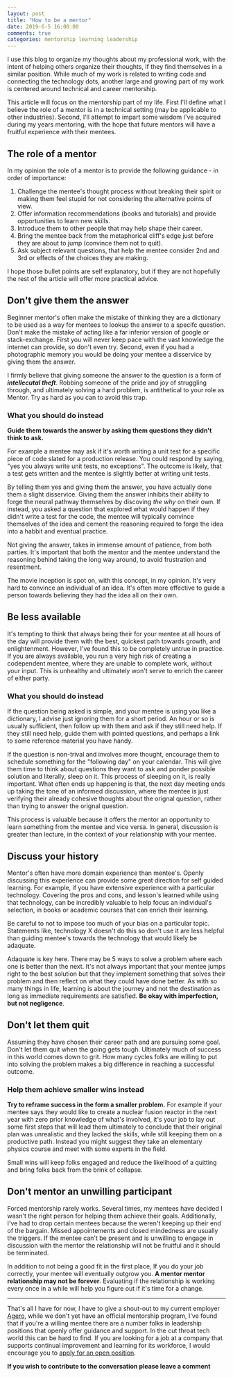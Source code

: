 ```yaml
---
layout: post
title: "How to be a mentor"
date: 2019-6-5 16:00:00
comments: true
categories: mentorship learning leadership
---
```


I use this blog to organize my thoughts about my professional work, with the intent of helping others organize their thoughts, if they find themselves in a similar position.  While much of my work is related to writing code and connecting the technology dots, another large and growing part of my work is centered around technical and career mentorship.  

This article will focus on the mentorship part of my life.  First I'll define what I believe the role of a mentor is in a technical setting (may be applicable to other industries). Second, I'll attempt to impart some wisdom I've acquired during my years mentoring, with the hope that future mentors will have a fruitful experience with their mentees.

## The role of a mentor

In my opinion the role of a mentor is to provide the following guidance - in order of importance:

1. Challenge the mentee's thought process without breaking their spirit or making them feel stupid for not considering the alternative points of view.
2. Offer information recommendations (books and tutorials) and provide opportunities to learn new skills.
3. Introduce them to other people that may help shape their career.
3. Bring the mentee back from the metaphorical cliff's edge just before they are about to jump (convince them not to quit).
4. Ask subject relevant questions, that help the mentee consider 2nd and 3rd or effects of the choices they are making.

I hope those bullet points are self explanatory, but if they are not hopefully the rest of the article will offer more practical advice.

## Don't give them the answer

Beginner mentor's often make the mistake of thinking they are a dictionary to be used as a way for mentees to lookup the answer to a specifc question.  Don't make the mistake of acting like a far inferior version of google or stack-exchange.  First you will never keep pace with the vast knowledge the internet can provide, so don't even try.  Second, even if you had a photographic memory you would be doing your mentee a disservice by giving them the answer.

I firmly believe that giving someone the answer to the question is a form of __*intellecutal theft*__.  Robbing someone of the pride and joy of struggling through, and ultimately solving a hard problem, is antithetical to your role as Mentor.  Try as hard as you can to avoid this trap.


### What you should do instead

**Guide them towards the answer by asking them questions they didn't think to ask.**

For example a mentee may ask if it's worth writing a unit test for a specific piece of code slated for a production release.  You could respond by saying, "yes you always write unit tests, no exceptions".  The outcome is likely, that a test gets written and the mentee is slightly better at writing unit tests.  

By telling them yes and giving them the answer, you have actually done them a slight disservice.  Giving them the answer inhibits their ability to forge the neural pathway themselves by discoving *the why* on their own. If instead, you asked a question that explored what would happen if they didn't write a test for the code, the mentee will typically convince themselves of the idea and cement the reasoning required to forge the idea into a habbit and eventual practice.

Not giving the answer, takes in immense amount of patience, from both parties. It's important that both the mentor and the mentee understand the reasoning behind taking the long way around, to avoid frustration and resentment.

The movie inception is spot on, with this concept, in my opinion.  It's very hard to convince an individual of an idea.  It's often more effective to guide a person towards believing they had the idea all on their own.

## Be less available

It's tempting to think that always being their for your mentee at all hours of the day will provide them with the best, quickest path towards growth, and enlightenment.  However, I've found this to be completely untrue in practice.  If you are always available, you run a very high risk of creating a codependent mentee, where they are unable to complete work, without your input.  This is unhealthy and ultimately won't serve to enrich the career of either party. 

### What you should do instead

If the question being asked is simple, and your mentee is using you like a dictionary, I advise just ignoring them for a short period. An hour or so is usually sufficient, then follow up with them and ask if they still need help.  If they still need help, guide them with pointed questions, and perhaps a link to some reference material you have handy. 

If the question is non-trival and involves more thought, encourage them to schedule something for the "following day" on your calendar. This will give them time to think about questions they want to ask and ponder possible solution and literally, sleep on it. This process of sleeping on it, is really important.  What often ends up happening is that, the next day meeting ends up taking the tone of an informed discussion, where the mentee is just verifying their already cohesive thoughts about the orignal question, rather than trying to answer the orignal question.

This process is valuable because it offers the mentor an opportunity to learn something from the mentee and vice versa.  In general, discussion is greater than lecture, in the context of your relationship with your mentee.


## Discuss your history

Mentor's often have more domain experience than mentee's.  Openly discussing this experience can provide some great direction for self guided learning. For example, if you have extensive experience with a particular technology.  Covering the pros and cons, and lesson's learned while using that technology, can be incredibly valuable to help focus an individual's selection, in books or academic courses that can enrich their learning. 

Be careful to not to impose too much of your bias on a particular topic.  Statements like, technology X doesn't do this so don't use it are less helpful than guiding mentee's towards the technology that would likely be adaquate. 

Adaquate is key here.  There may be 5 ways to solve a problem where each one is better than the next.  It's not always important that your mentee jumps right to the best solution but that they implement something that solves their problem and then reflect on what they could have done better.  As with so many things in life, learning is about the journey and not the destination as long as immediate requirements are satisfied. **Be okay with imperfection, but not negligence**.


## Don't let them quit

Assuming they have chosen their career path and are pursuing some goal.  Don't let them quit when the going gets tough.  Ultimately much of success in this world comes down to grit.  How many cycles folks are willing to put into solving the problem makes a big difference in reaching a successful outcome.  

### Help them achieve smaller wins instead

**Try to reframe success in the form a smaller problem.** For example if your mentee says they would like to create a nuclear fusion reactor in the next year with zero prior knowledge of what's involved, it's your job to lay out some first steps that will lead them ultimately to conclude that their original plan was unrealistic and they lacked the skills, while still keeping them on a productive path.  Instead you might suggest they take an elementary physics course and meet with some experts in the field.

Small wins will keep folks engaged and reduce the likelihood of a quitting and bring folks back from the brink of collapse.

## Don't mentor an unwilling participant

Forced mentorship rarely works.  Several times, my mentees have decided I wasn't the right person for helping them achieve their goals.  Additionally, I've had to drop certain mentees because the weren't keeping up their end of the bargain.  Missed appointements and closed mindedness are usually the triggers. If the mentee can't be present and is unwilling to engage in discussion with the mentor the relationship will not be fruitful and it should be terminated.  

In addition to not being a good fit in the first place, If you do your job correctly, your mentee will eventually outgrow you.  **A mentor mentor relationship may not be forever**.  Evaluating if the relationship is working every once in a while will help you figure out if it's time for a change.

<hr/>
That's all I have for now, I have to give a shout-out to my current employer <a href="https://www.agero.com/">Agero</a>, while we don't yet have an official mentorship program, I've found that if you're a willing mentee there are a number folks in leadership positions that openly offer guidance and support.  In the cut throat tech world this can be hard to find.  If you are looking for a job at a company that supports continual improvement and learning for its workforce, I would encourage you to <a href="https://www.agero.com/careers/openings">apply for an open position</a>.

**If you wish to contribute to the conversation please leave a comment**


